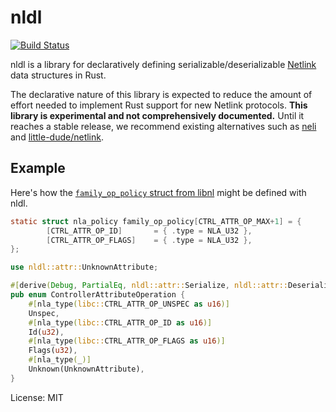 # nldl

[![Build Status](https://github.com/gluxon/nldl/workflows/primary/badge.svg?branch=main)](https://github.com/gluxon/nldl/actions?query=workflow%3Aprimary)

nldl is a library for declaratively defining serializable/deserializable [Netlink](https://en.wikipedia.org/wiki/Netlink) data structures in Rust.

The declarative nature of this library is expected to reduce the amount of effort needed to implement Rust support for new Netlink protocols. **This library is experimental and not comprehensively documented.** Until it reaches a stable release, we recommend existing alternatives such as [neli](https://github.com/jbaublitz/neli) and [little-dude/netlink](https://github.com/little-dude/netlink).

## Example

Here's how the [`family_op_policy` struct from libnl](https://www.infradead.org/~tgr/libnl/doc/api/ctrl_8c_source.html#l00054) might be defined with nldl.

```c
static struct nla_policy family_op_policy[CTRL_ATTR_OP_MAX+1] = {
        [CTRL_ATTR_OP_ID]       = { .type = NLA_U32 },
        [CTRL_ATTR_OP_FLAGS]    = { .type = NLA_U32 },
};
```

```rust
use nldl::attr::UnknownAttribute;

#[derive(Debug, PartialEq, nldl::attr::Serialize, nldl::attr::Deserialize)]
pub enum ControllerAttributeOperation {
    #[nla_type(libc::CTRL_ATTR_OP_UNSPEC as u16)]
    Unspec,
    #[nla_type(libc::CTRL_ATTR_OP_ID as u16)]
    Id(u32),
    #[nla_type(libc::CTRL_ATTR_OP_FLAGS as u16)]
    Flags(u32),
    #[nla_type(_)]
    Unknown(UnknownAttribute),
}
```

License: MIT
